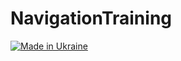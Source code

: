 # NavigationTraining

[![Made in Ukraine](https://img.shields.io/badge/made_in-ukraine-ffd700.svg?labelColor=0057b7)](https://stand-with-ukraine.pp.ua)
